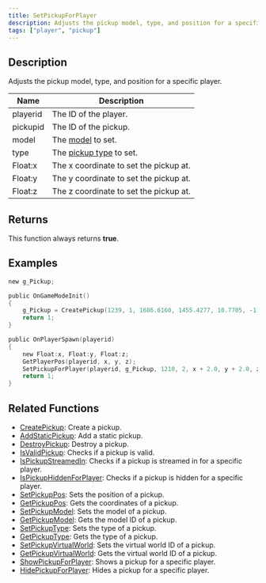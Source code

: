 ```yaml
---
title: SetPickupForPlayer
description: Adjusts the pickup model, type, and position for a specific player.
tags: ["player", "pickup"]
---
```


<VersionWarn version='omp v1.1.0.2612' />

## Description

Adjusts the pickup model, type, and position for a specific player.

| Name     | Description                                         |
|----------|-----------------------------------------------------|
| playerid | The ID of the player.                               |
| pickupid | The ID of the pickup.                               |
| model    | The [model](../resources/pickupids) to set.         |
| type     | The [pickup type](../resources/pickuptypes) to set. |
| Float:x  | The x coordinate to set the pickup at.              |
| Float:y  | The y coordinate to set the pickup at.              |
| Float:z  | The z coordinate to set the pickup at.              |

## Returns

This function always returns **true**.

## Examples

```c
new g_Pickup;

public OnGameModeInit()
{
    g_Pickup = CreatePickup(1239, 1, 1686.6160, 1455.4277, 10.7705, -1);
    return 1;
}

public OnPlayerSpawn(playerid)
{
    new Float:x, Float:y, Float:z;
    GetPlayerPos(playerid, x, y, z);
    SetPickupForPlayer(playerid, g_Pickup, 1210, 2, x + 2.0, y + 2.0, z);
    return 1;
}
```

## Related Functions

- [CreatePickup](CreatePickup): Create a pickup.
- [AddStaticPickup](AddStaticPickup): Add a static pickup.
- [DestroyPickup](DestroyPickup): Destroy a pickup.
- [IsValidPickup](IsValidPickup): Checks if a pickup is valid.
- [IsPickupStreamedIn](IsPickupStreamedIn): Checks if a pickup is streamed in for a specific player.
- [IsPickupHiddenForPlayer](IsPickupHiddenForPlayer): Checks if a pickup is hidden for a specific player.
- [SetPickupPos](SetPickupPos): Sets the position of a pickup.
- [GetPickupPos](GetPickupPos): Gets the coordinates of a pickup.
- [SetPickupModel](SetPickupModel): Sets the model of a pickup.
- [GetPickupModel](GetPickupModel): Gets the model ID of a pickup.
- [SetPickupType](SetPickupType): Sets the type of a pickup.
- [GetPickupType](GetPickupType): Gets the type of a pickup.
- [SetPickupVirtualWorld](SetPickupVirtualWorld): Sets the virtual world ID of a pickup.
- [GetPickupVirtualWorld](GetPickupVirtualWorld): Gets the virtual world ID of a pickup.
- [ShowPickupForPlayer](ShowPickupForPlayer): Shows a pickup for a specific player.
- [HidePickupForPlayer](HidePickupForPlayer): Hides a pickup for a specific player.
